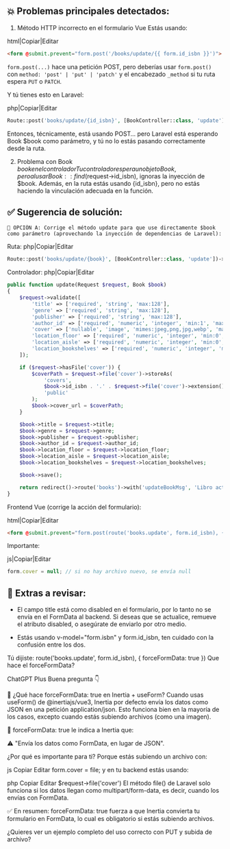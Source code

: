 ## 💥 Problemas principales detectados:
1. Método HTTP incorrecto en el formulario Vue
Estás usando:

html|Copiar|Editar
```html
<form @submit.prevent="form.post('/books/update/{{ form.id_isbn }}')">
```

`form.post(...)` hace una petición POST, pero deberías usar `form.post()` con `method: 'post' | 'put' | 'patch'` y el encabezado `_method` si tu ruta espera `PUT` o `PATCH`.

Y tú tienes esto en Laravel:

php|Copiar|Editar
```php
Route::post('books/update/{id_isbn}', [BookController::class, 'update']);
```
Entonces, técnicamente, está usando POST… pero Laravel está esperando Book $book como parámetro, y tú no lo estás pasando correctamente desde la ruta.

2. Problema con Book $book en el controlador
Tu controlador espera un objeto Book, pero al usar Book::find($request->id_isbn), ignoras la inyección de $book. Además, en la ruta estás usando {id_isbn}, pero no estás haciendo la vinculación adecuada en la función.

## ✅ Sugerencia de solución:
```
🔧 OPCIÓN A: Corrige el método update para que use directamente $book como parámetro (aprovechando la inyección de dependencias de Laravel):
```

Ruta:
php|Copiar|Editar
```php
Route::post('books/update/{book}', [BookController::class, 'update'])->name('books.update');
```

Controlador:
php|Copiar|Editar
```php
public function update(Request $request, Book $book)
{
    $request->validate([
        'title' => ['required', 'string', 'max:128'],
        'genre' => ['required', 'string', 'max:128'],
        'publisher' => ['required', 'string', 'max:128'],
        'author_id' => ['required', 'numeric', 'integer', 'min:1', 'max:9999'],
        'cover' => ['nullable', 'image', 'mimes:jpeg,png,jpg,webp', 'max:2048'],
        'location_floor' => ['required', 'numeric', 'integer', 'min:0', 'max:99'],
        'location_aisle' => ['required', 'numeric', 'integer', 'min:0', 'max:99'],
        'location_bookshelves' => ['required', 'numeric', 'integer', 'min:0', 'max:99'],
    ]);

    if ($request->hasFile('cover')) {
        $coverPath = $request->file('cover')->storeAs(
            'covers',
            $book->id_isbn . '.' . $request->file('cover')->extension(),
            'public'
        );
        $book->cover_url = $coverPath;
    }

    $book->title = $request->title;
    $book->genre = $request->genre;
    $book->publisher = $request->publisher;
    $book->author_id = $request->author_id;
    $book->location_floor = $request->location_floor;
    $book->location_aisle = $request->location_aisle;
    $book->location_bookshelves = $request->location_bookshelves;

    $book->save();

    return redirect()->route('books')->with('updateBookMsg', 'Libro actualizado correctamente');
}
```

Frontend Vue (corrige la acción del formulario):

html|Copiar|Editar
```html
<form @submit.prevent="form.post(route('books.update', form.id_isbn), { forceFormData: true })">
```

Importante:

js|Copiar|Editar
```js
form.cover = null; // si no hay archivo nuevo, se envía null
```

## 🧪 Extras a revisar:
- El campo title está como disabled en el formulario, por lo tanto no se envía en el FormData al backend. Si deseas que se actualice, remueve el atributo disabled, o asegúrate de enviarlo por otro medio.

- Estás usando v-model="form.isbn" y form.id_isbn, ten cuidado con la confusión entre los dos.





Tú dijiste:
route('books.update', form.id_isbn), { forceFormData: true }) Que hace el forceFormData?

ChatGPT Plus
Buena pregunta 👇

📌 ¿Qué hace forceFormData: true en Inertia + useForm?
Cuando usas useForm() de @inertiajs/vue3, Inertia por defecto envía los datos como JSON en una petición application/json. Esto funciona bien en la mayoría de los casos, excepto cuando estás subiendo archivos (como una imagen).

🔧 forceFormData: true le indica a Inertia que:

⚠️ "Envía los datos como FormData, en lugar de JSON".

¿Por qué es importante para ti?
Porque estás subiendo un archivo con:

js
Copiar
Editar
form.cover = file;
y en tu backend estás usando:

php
Copiar
Editar
$request->file('cover')
El método file() de Laravel solo funciona si los datos llegan como multipart/form-data, es decir, cuando los envías con FormData.

✅ En resumen:
forceFormData: true fuerza a que Inertia convierta tu formulario en FormData, lo cual es obligatorio si estás subiendo archivos.

¿Quieres ver un ejemplo completo del uso correcto con PUT y subida de archivo?



